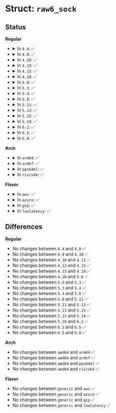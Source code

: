# Struct: <code>raw6_sock</code>

## Status
<b>Regular</b>
<ul>
<li>
<details>
<summary>In <code>4.4</code>: ✅</summary>

```c
struct raw6_sock {
    struct inet_sock inet;
    __u32 checksum;
    __u32 offset;
    struct icmp6_filter filter;
    __u32 ip6mr_table;
    struct ipv6_pinfo inet6;
};
```
</details>
</li>
<li>
<details>
<summary>In <code>4.8</code>: ✅</summary>

```c
struct raw6_sock {
    struct inet_sock inet;
    __u32 checksum;
    __u32 offset;
    struct icmp6_filter filter;
    __u32 ip6mr_table;
    struct ipv6_pinfo inet6;
};
```
</details>
</li>
<li>
<details>
<summary>In <code>4.10</code>: ✅</summary>

```c
struct raw6_sock {
    struct inet_sock inet;
    __u32 checksum;
    __u32 offset;
    struct icmp6_filter filter;
    __u32 ip6mr_table;
    struct ipv6_pinfo inet6;
};
```
</details>
</li>
<li>
<details>
<summary>In <code>4.13</code>: ✅</summary>

```c
struct raw6_sock {
    struct inet_sock inet;
    __u32 checksum;
    __u32 offset;
    struct icmp6_filter filter;
    __u32 ip6mr_table;
    struct ipv6_pinfo inet6;
};
```
</details>
</li>
<li>
<details>
<summary>In <code>4.15</code>: ✅</summary>

```c
struct raw6_sock {
    struct inet_sock inet;
    __u32 checksum;
    __u32 offset;
    struct icmp6_filter filter;
    __u32 ip6mr_table;
    struct ipv6_pinfo inet6;
};
```
</details>
</li>
<li>
<details>
<summary>In <code>4.18</code>: ✅</summary>

```c
struct raw6_sock {
    struct inet_sock inet;
    __u32 checksum;
    __u32 offset;
    struct icmp6_filter filter;
    __u32 ip6mr_table;
    struct ipv6_pinfo inet6;
};
```
</details>
</li>
<li>
<details>
<summary>In <code>5.0</code>: ✅</summary>

```c
struct raw6_sock {
    struct inet_sock inet;
    __u32 checksum;
    __u32 offset;
    struct icmp6_filter filter;
    __u32 ip6mr_table;
    struct ipv6_pinfo inet6;
};
```
</details>
</li>
<li>
<details>
<summary>In <code>5.3</code>: ✅</summary>

```c
struct raw6_sock {
    struct inet_sock inet;
    __u32 checksum;
    __u32 offset;
    struct icmp6_filter filter;
    __u32 ip6mr_table;
    struct ipv6_pinfo inet6;
};
```
</details>
</li>
<li>
<details>
<summary>In <code>5.4</code>: ✅</summary>

```c
struct raw6_sock {
    struct inet_sock inet;
    __u32 checksum;
    __u32 offset;
    struct icmp6_filter filter;
    __u32 ip6mr_table;
    struct ipv6_pinfo inet6;
};
```
</details>
</li>
<li>
<details>
<summary>In <code>5.8</code>: ✅</summary>

```c
struct raw6_sock {
    struct inet_sock inet;
    __u32 checksum;
    __u32 offset;
    struct icmp6_filter filter;
    __u32 ip6mr_table;
    struct ipv6_pinfo inet6;
};
```
</details>
</li>
<li>
<details>
<summary>In <code>5.11</code>: ✅</summary>

```c
struct raw6_sock {
    struct inet_sock inet;
    __u32 checksum;
    __u32 offset;
    struct icmp6_filter filter;
    __u32 ip6mr_table;
    struct ipv6_pinfo inet6;
};
```
</details>
</li>
<li>
<details>
<summary>In <code>5.13</code>: ✅</summary>

```c
struct raw6_sock {
    struct inet_sock inet;
    __u32 checksum;
    __u32 offset;
    struct icmp6_filter filter;
    __u32 ip6mr_table;
    struct ipv6_pinfo inet6;
};
```
</details>
</li>
<li>
<details>
<summary>In <code>5.15</code>: ✅</summary>

```c
struct raw6_sock {
    struct inet_sock inet;
    __u32 checksum;
    __u32 offset;
    struct icmp6_filter filter;
    __u32 ip6mr_table;
    struct ipv6_pinfo inet6;
};
```
</details>
</li>
<li>
<details>
<summary>In <code>5.19</code>: ✅</summary>

```c
struct raw6_sock {
    struct inet_sock inet;
    __u32 checksum;
    __u32 offset;
    struct icmp6_filter filter;
    __u32 ip6mr_table;
    struct ipv6_pinfo inet6;
};
```
</details>
</li>
<li>
<details>
<summary>In <code>6.2</code>: ✅</summary>

```c
struct raw6_sock {
    struct inet_sock inet;
    __u32 checksum;
    __u32 offset;
    struct icmp6_filter filter;
    __u32 ip6mr_table;
    struct ipv6_pinfo inet6;
};
```
</details>
</li>
<li>
<details>
<summary>In <code>6.5</code>: ✅</summary>

```c
struct raw6_sock {
    struct inet_sock inet;
    __u32 checksum;
    __u32 offset;
    struct icmp6_filter filter;
    __u32 ip6mr_table;
    struct ipv6_pinfo inet6;
};
```
</details>
</li>
<li>
<details>
<summary>In <code>6.8</code>: ✅</summary>

```c
struct raw6_sock {
    struct inet_sock inet;
    __u32 checksum;
    __u32 offset;
    struct icmp6_filter filter;
    __u32 ip6mr_table;
    struct ipv6_pinfo inet6;
};
```
</details>
</li>
</ul>
<b>Arch</b>
<ul>
<li>
<details>
<summary>In <code>arm64</code>: ✅</summary>

```c
struct raw6_sock {
    struct inet_sock inet;
    __u32 checksum;
    __u32 offset;
    struct icmp6_filter filter;
    __u32 ip6mr_table;
    struct ipv6_pinfo inet6;
};
```
</details>
</li>
<li>
<details>
<summary>In <code>armhf</code>: ✅</summary>

```c
struct raw6_sock {
    struct inet_sock inet;
    __u32 checksum;
    __u32 offset;
    struct icmp6_filter filter;
    __u32 ip6mr_table;
    struct ipv6_pinfo inet6;
};
```
</details>
</li>
<li>
<details>
<summary>In <code>ppc64el</code>: ✅</summary>

```c
struct raw6_sock {
    struct inet_sock inet;
    __u32 checksum;
    __u32 offset;
    struct icmp6_filter filter;
    __u32 ip6mr_table;
    struct ipv6_pinfo inet6;
};
```
</details>
</li>
<li>
<details>
<summary>In <code>riscv64</code>: ✅</summary>

```c
struct raw6_sock {
    struct inet_sock inet;
    __u32 checksum;
    __u32 offset;
    struct icmp6_filter filter;
    __u32 ip6mr_table;
    struct ipv6_pinfo inet6;
};
```
</details>
</li>
</ul>
<b>Flavor</b>
<ul>
<li>
<details>
<summary>In <code>aws</code>: ✅</summary>

```c
struct raw6_sock {
    struct inet_sock inet;
    __u32 checksum;
    __u32 offset;
    struct icmp6_filter filter;
    __u32 ip6mr_table;
    struct ipv6_pinfo inet6;
};
```
</details>
</li>
<li>
<details>
<summary>In <code>azure</code>: ✅</summary>

```c
struct raw6_sock {
    struct inet_sock inet;
    __u32 checksum;
    __u32 offset;
    struct icmp6_filter filter;
    __u32 ip6mr_table;
    struct ipv6_pinfo inet6;
};
```
</details>
</li>
<li>
<details>
<summary>In <code>gcp</code>: ✅</summary>

```c
struct raw6_sock {
    struct inet_sock inet;
    __u32 checksum;
    __u32 offset;
    struct icmp6_filter filter;
    __u32 ip6mr_table;
    struct ipv6_pinfo inet6;
};
```
</details>
</li>
<li>
<details>
<summary>In <code>lowlatency</code>: ✅</summary>

```c
struct raw6_sock {
    struct inet_sock inet;
    __u32 checksum;
    __u32 offset;
    struct icmp6_filter filter;
    __u32 ip6mr_table;
    struct ipv6_pinfo inet6;
};
```
</details>
</li>
</ul>

## Differences
<b>Regular</b>
<ul>
<li>
No changes between <code>4.4</code> and <code>4.8</code> ✅
</li>
<li>
No changes between <code>4.8</code> and <code>4.10</code> ✅
</li>
<li>
No changes between <code>4.10</code> and <code>4.13</code> ✅
</li>
<li>
No changes between <code>4.13</code> and <code>4.15</code> ✅
</li>
<li>
No changes between <code>4.15</code> and <code>4.18</code> ✅
</li>
<li>
No changes between <code>4.18</code> and <code>5.0</code> ✅
</li>
<li>
No changes between <code>5.0</code> and <code>5.3</code> ✅
</li>
<li>
No changes between <code>5.3</code> and <code>5.4</code> ✅
</li>
<li>
No changes between <code>5.4</code> and <code>5.8</code> ✅
</li>
<li>
No changes between <code>5.8</code> and <code>5.11</code> ✅
</li>
<li>
No changes between <code>5.11</code> and <code>5.13</code> ✅
</li>
<li>
No changes between <code>5.13</code> and <code>5.15</code> ✅
</li>
<li>
No changes between <code>5.15</code> and <code>5.19</code> ✅
</li>
<li>
No changes between <code>5.19</code> and <code>6.2</code> ✅
</li>
<li>
No changes between <code>6.2</code> and <code>6.5</code> ✅
</li>
<li>
No changes between <code>6.5</code> and <code>6.8</code> ✅
</li>
</ul>
<b>Arch</b>
<ul>
<li>
No changes between <code>amd64</code> and <code>arm64</code> ✅
</li>
<li>
No changes between <code>amd64</code> and <code>armhf</code> ✅
</li>
<li>
No changes between <code>amd64</code> and <code>ppc64el</code> ✅
</li>
<li>
No changes between <code>amd64</code> and <code>riscv64</code> ✅
</li>
</ul>
<b>Flavor</b>
<ul>
<li>
No changes between <code>generic</code> and <code>aws</code> ✅
</li>
<li>
No changes between <code>generic</code> and <code>azure</code> ✅
</li>
<li>
No changes between <code>generic</code> and <code>gcp</code> ✅
</li>
<li>
No changes between <code>generic</code> and <code>lowlatency</code> ✅
</li>
</ul>
